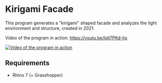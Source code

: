 # Kirigami Facade
This program generates a "kirigami" shaped facade and analyzes the light environment and structure, created in 2021.

Video of the program in action: https://youtu.be/lqll7PKd-hs

[![Video of the program in action](https://user-images.githubusercontent.com/63796528/206892489-a9dd6d66-1664-4764-8760-6f25100e95f8.jpg)](https://youtu.be/lqll7PKd-hs)

## Requirements
- Rhino 7 (+ Grasshopper)

